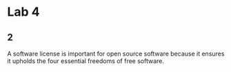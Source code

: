 
# Lab 4

## 2

A software license is important for open source software because it ensures it upholds the four essential freedoms of free software.
